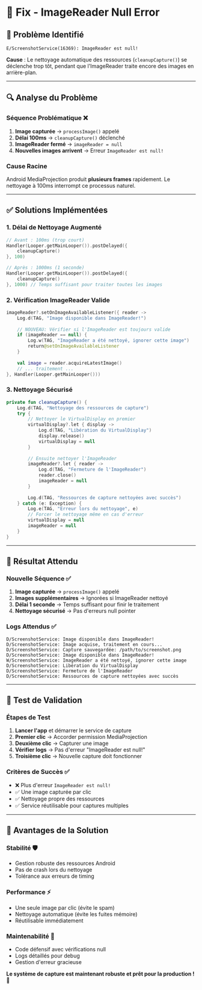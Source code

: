 # 🔧 Fix - ImageReader Null Error

## 🐛 **Problème Identifié**

```
E/ScreenshotService(16369): ImageReader est null!
```

**Cause** : Le nettoyage automatique des ressources (`cleanupCapture()`) se déclenche trop tôt, pendant que l'ImageReader traite encore des images en arrière-plan.

---

## 🔍 **Analyse du Problème**

### **Séquence Problématique** ❌
1. **Image capturée** → `processImage()` appelé
2. **Délai 100ms** → `cleanupCapture()` déclenché
3. **ImageReader fermé** → `imageReader = null`
4. **Nouvelles images arrivent** → Erreur `ImageReader est null!`

### **Cause Racine**
Android MediaProjection produit **plusieurs frames** rapidement. Le nettoyage à 100ms interrompt ce processus naturel.

---

## ✅ **Solutions Implémentées**

### **1. Délai de Nettoyage Augmenté**
```kotlin
// Avant : 100ms (trop court)
Handler(Looper.getMainLooper()).postDelayed({
    cleanupCapture()
}, 100)

// Après : 1000ms (1 seconde)
Handler(Looper.getMainLooper()).postDelayed({
    cleanupCapture()
}, 1000) // Temps suffisant pour traiter toutes les images
```

### **2. Vérification ImageReader Valide**
```kotlin
imageReader?.setOnImageAvailableListener({ reader ->
    Log.d(TAG, "Image disponible dans ImageReader!")
    
    // NOUVEAU: Vérifier si l'ImageReader est toujours valide
    if (imageReader == null) {
        Log.w(TAG, "ImageReader a été nettoyé, ignorer cette image")
        return@setOnImageAvailableListener
    }
    
    val image = reader.acquireLatestImage()
    // ... traitement ...
}, Handler(Looper.getMainLooper()))
```

### **3. Nettoyage Sécurisé**
```kotlin
private fun cleanupCapture() {
    Log.d(TAG, "Nettoyage des ressources de capture")
    try {
        // Nettoyer le VirtualDisplay en premier
        virtualDisplay?.let { display ->
            Log.d(TAG, "Libération du VirtualDisplay")
            display.release()
            virtualDisplay = null
        }
        
        // Ensuite nettoyer l'ImageReader
        imageReader?.let { reader ->
            Log.d(TAG, "Fermeture de l'ImageReader")
            reader.close()
            imageReader = null
        }
        
        Log.d(TAG, "Ressources de capture nettoyées avec succès")
    } catch (e: Exception) {
        Log.e(TAG, "Erreur lors du nettoyage", e)
        // Forcer le nettoyage même en cas d'erreur
        virtualDisplay = null
        imageReader = null
    }
}
```

---

## 🎯 **Résultat Attendu**

### **Nouvelle Séquence** ✅
1. **Image capturée** → `processImage()` appelé
2. **Images supplémentaires** → Ignorées si ImageReader nettoyé
3. **Délai 1 seconde** → Temps suffisant pour finir le traitement
4. **Nettoyage sécurisé** → Pas d'erreurs null pointer

### **Logs Attendus** ✅
```
D/ScreenshotService: Image disponible dans ImageReader!
D/ScreenshotService: Image acquise, traitement en cours...
D/ScreenshotService: Capture sauvegardée: /path/to/screenshot.png
D/ScreenshotService: Image disponible dans ImageReader!
W/ScreenshotService: ImageReader a été nettoyé, ignorer cette image
D/ScreenshotService: Libération du VirtualDisplay
D/ScreenshotService: Fermeture de l'ImageReader
D/ScreenshotService: Ressources de capture nettoyées avec succès
```

---

## 🧪 **Test de Validation**

### **Étapes de Test**
1. **Lancer l'app** et démarrer le service de capture
2. **Premier clic** → Accorder permission MediaProjection
3. **Deuxième clic** → Capturer une image
4. **Vérifier logs** → Pas d'erreur "ImageReader est null!"
5. **Troisième clic** → Nouvelle capture doit fonctionner

### **Critères de Succès** ✅
- ❌ Plus d'erreur `ImageReader est null!`
- ✅ Une image capturée par clic
- ✅ Nettoyage propre des ressources
- ✅ Service réutilisable pour captures multiples

---

## 🚀 **Avantages de la Solution**

### **Stabilité** 🛡️
- Gestion robuste des ressources Android
- Pas de crash lors du nettoyage
- Tolérance aux erreurs de timing

### **Performance** ⚡
- Une seule image par clic (évite le spam)
- Nettoyage automatique (évite les fuites mémoire)
- Réutilisable immédiatement

### **Maintenabilité** 🔧
- Code défensif avec vérifications null
- Logs détaillés pour debug
- Gestion d'erreur gracieuse

**Le système de capture est maintenant robuste et prêt pour la production !** 🎉
